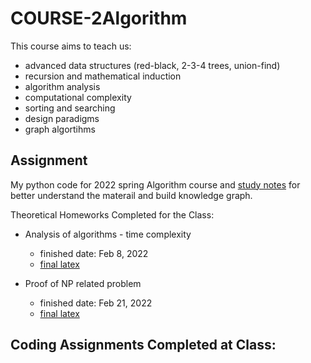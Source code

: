 # COURSE-2Algorithm

This course aims to teach us:
- advanced data structures (red-black, 2-3-4 trees, union-find)
- recursion and mathematical induction
- algorithm analysis
- computational complexity
- sorting and searching
- design paradigms
- graph algortihms

## Assignment
My python code for 2022 spring Algorithm course and [study notes](https://github.com/tinghe14/COURSE-2Algorithm/blob/main/Study%20Note.md) for better understand the materail  and build knowledge graph.

Theoretical Homeworks Completed for the Class:
- Analysis of algorithms - time complexity
  - finished date: Feb 8, 2022
  - [final latex](https://github.com/tinghe14/COURSE-2Algorithm/blob/main/Homework%201/algor-hw1-the14.pdf)

- Proof of NP related problem
  - finished date: Feb 21, 2022
  - [final latex]()

Coding Assignments Completed at Class:
-
